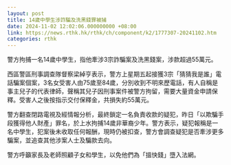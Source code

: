 ```yaml
---
layout: post
title: 14歲中學生涉詐騙及洗黑錢罪被捕
date: 2024-11-02 12:02:06.000000000 +08:00
link: https://news.rthk.hk/rthk/ch/component/k2/1777307-20241102.htm
categories: rthk
---
```


警方拘捕一名14歲中學生，指他牽涉3宗詐騙案及洗黑錢案，涉款超過55萬元。

西區警區刑事調查隊督察梁綽亨表示，警方上星期五起接獲3宗「猜猜我是誰」電話騙案個案，3名女受害人由75歲至84歲，分別收到不明來歷電話，有人自稱是事主兒子的代表律師，聲稱其兒子因刑事案件被警方拘留，需要大量資金申請保釋。受害人之後按指示交付保釋金，共損失約55萬元。

警方翻查閉路電視及經情報分析，最終鎖定一名負責收款的疑犯，昨日「以欺騙手段獲得他人財產」罪名，於上水拘捕14歲非華裔少年。警方表示，疑犯報稱是一名中學生，犯案後未收取任何報酬，現時仍被扣查，警方會調查疑犯是否牽涉更多騙案，並追查其他涉案人士及騙款去向。

警方呼籲家長及老師照顧子女和學生，以免他們為「搵快錢」墮入法網。
